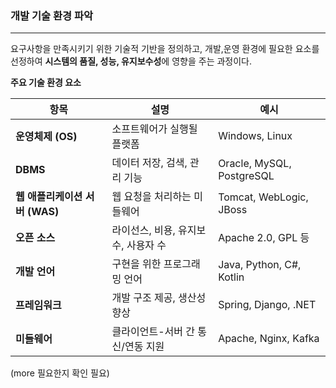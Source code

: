 ### 개발 기술 환경 파악

---

요구사항을 만족시키기 위한 기술적 기반을 정의하고, 개발,운영 환경에 필요한 요소를 선정하여 **시스템의 품질, 성능, 유지보수성**에 영향을 주는 과정이다.

**주요 기술 환경 요소**

| 항목 | 설명                    | 예시 |
|------|-----------------------|------|
| **운영체제 (OS)** | 소프트웨어가 실행될 플랫폼        | Windows, Linux |
| **DBMS** | 데이터 저장, 검색, 관리 기능     | Oracle, MySQL, PostgreSQL |
| **웹 애플리케이션 서버 (WAS)** | 웹 요청을 처리하는 미들웨어       | Tomcat, WebLogic, JBoss |
| **오픈 소스** | 라이선스, 비용, 유지보수, 사용자 수 | Apache 2.0, GPL 등 |
| **개발 언어** | 구현을 위한 프로그래밍 언어       | Java, Python, C#, Kotlin |
| **프레임워크** | 개발 구조 제공, 생산성 향상      | Spring, Django, .NET |
| **미들웨어** | 클라이언트-서버 간 통신/연동 지원   | Apache, Nginx, Kafka |
(more 필요한지 확인 필요)
